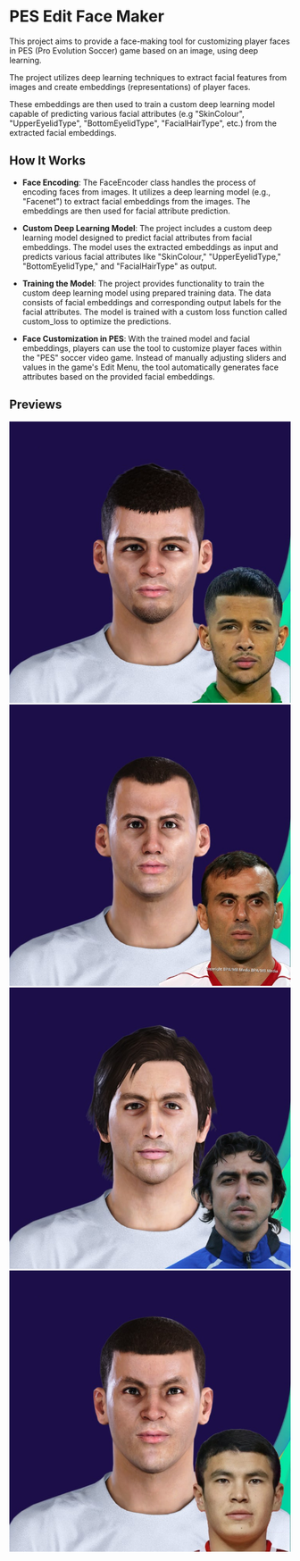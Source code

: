 # PES Edit Face Maker

This project aims to provide a face-making tool for customizing player faces in PES (Pro Evolution Soccer) game based on an image, using deep learning.

The project utilizes deep learning techniques to extract facial features from images and create embeddings (representations) of player faces.

These embeddings are then used to train a custom deep learning model capable of predicting various facial attributes (e.g "SkinColour", "UpperEyelidType", "BottomEyelidType", "FacialHairType", etc.) from the extracted facial embeddings.

## How It Works

- **Face Encoding**: The FaceEncoder class handles the process of encoding faces from images. It utilizes a deep learning model (e.g., "Facenet") to extract facial embeddings from the images. The embeddings are then used for facial attribute prediction.

- **Custom Deep Learning Model**: The project includes a custom deep learning model designed to predict facial attributes from facial embeddings. The model uses the extracted embeddings as input and predicts various facial attributes like "SkinColour," "UpperEyelidType," "BottomEyelidType," and "FacialHairType" as output.

- **Training the Model**: The project provides functionality to train the custom deep learning model using prepared training data. The data consists of facial embeddings and corresponding output labels for the facial attributes. The model is trained with a custom loss function called custom_loss to optimize the predictions.

- **Face Customization in PES**: With the trained model and facial embeddings, players can use the tool to customize player faces within the "PES" soccer video game. Instead of manually adjusting sliders and values in the game's Edit Menu, the tool automatically generates face attributes based on the provided facial embeddings.

## Previews

![Preview1](/Images/preview%20(1).jpg)
![Preview2](/Images/preview%20(2).jpg)
![Preview3](/Images/preview%20(3).jpg)
![Preview4](/Images/preview%20(4).jpg)